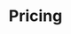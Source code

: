 ---
title: Pricing
layout: pricing
draft: false
plans:
- title: Free Plan
  subtitle: Best for Small Communities
  price: 0
  type: month
  features:
    - Welcome Bot included
    - One guild per account
    - Community support 
  button:
    label: Add to Discord for free
    link: "https://discord.com/api/oauth2/authorize?client_id=1113947027898892422&permissions=277025392640&scope=bot"

- title: guild+ Plan
  subtitle: Best for growing communities
  price: 19
  type: month
  recommended: true
  features:
    - 100+ StichIt integrations
    - 250+ Custom Agents
    - Dedicated Support channel
    - Customs Bots and Agent
  button:
    label: Get Started
    link: "/docs/guild-plus"

call_to_action:
  title: Need something custom?
  content: We are happy to accomodate your needs, please reach out if you have specific questions on pricing, features, or other ways we can meet your needs.
  image: '/images/cta.svg'
  button:
    enable: true
    label: "Contact Us"
    link: "/contact"
    
---